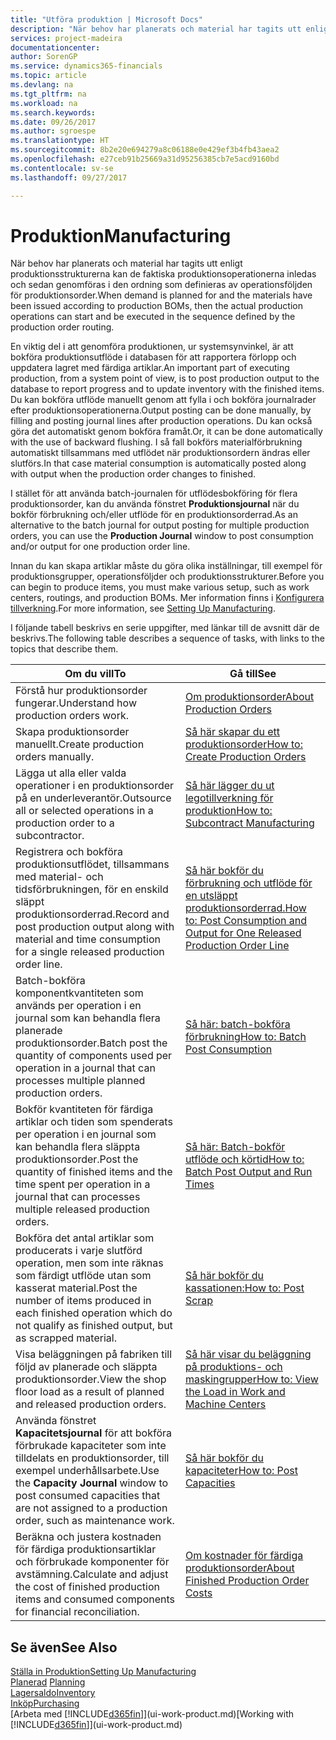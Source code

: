 ```yaml
---
title: "Utföra produktion | Microsoft Docs"
description: "När behov har planerats och material har tagits utt enligt produktionsstrukturerna kan de faktiska produktionsoperationerna inledas och sedan genomföras i den ordning som definieras av operationsföljden för produktionsorder."
services: project-madeira
documentationcenter: 
author: SorenGP
ms.service: dynamics365-financials
ms.topic: article
ms.devlang: na
ms.tgt_pltfrm: na
ms.workload: na
ms.search.keywords: 
ms.date: 09/26/2017
ms.author: sgroespe
ms.translationtype: HT
ms.sourcegitcommit: 8b2e20e694279a8c06188e0e429ef3b4fb43aea2
ms.openlocfilehash: e27ceb91b25669a31d95256385cb7e5acd9160bd
ms.contentlocale: sv-se
ms.lasthandoff: 09/27/2017

---
```

# <a name="manufacturing"></a><span data-ttu-id="f1493-103">Produktion</span><span class="sxs-lookup"><span data-stu-id="f1493-103">Manufacturing</span></span>
<span data-ttu-id="f1493-104">När behov har planerats och material har tagits utt enligt produktionsstrukturerna kan de faktiska produktionsoperationerna inledas och sedan genomföras i den ordning som definieras av operationsföljden för produktionsorder.</span><span class="sxs-lookup"><span data-stu-id="f1493-104">When demand is planned for and the materials have been issued according to production BOMs, then the actual production operations can start and be executed in the sequence defined by the production order routing.</span></span>  

<span data-ttu-id="f1493-105">En viktig del i att genomföra produktionen, ur systemsynvinkel, är att bokföra produktionsutflöde i databasen för att rapportera förlopp och uppdatera lagret med färdiga artiklar.</span><span class="sxs-lookup"><span data-stu-id="f1493-105">An important part of executing production, from a system point of view, is to post production output to the database to report progress and to update inventory with the finished items.</span></span> <span data-ttu-id="f1493-106">Du kan bokföra utflöde manuellt genom att fylla i och bokföra journalrader efter produktionsoperationerna.</span><span class="sxs-lookup"><span data-stu-id="f1493-106">Output posting can be done manually, by filling and posting journal lines after production operations.</span></span> <span data-ttu-id="f1493-107">Du kan också göra det automatiskt genom bokföra framåt.</span><span class="sxs-lookup"><span data-stu-id="f1493-107">Or, it can be done automatically with the use of backward flushing.</span></span> <span data-ttu-id="f1493-108">I så fall bokförs materialförbrukning automatiskt tillsammans med utflödet när produktionsordern ändras eller slutförs.</span><span class="sxs-lookup"><span data-stu-id="f1493-108">In that case material consumption is automatically posted along with output when the production order changes to finished.</span></span>  

<span data-ttu-id="f1493-109">I stället för att använda batch-journalen för utflödesbokföring för flera produktionsorder, kan du använda fönstret **Produktionsjournal** när du bokför förbrukning och/eller utflöde för en produktionsorderrad.</span><span class="sxs-lookup"><span data-stu-id="f1493-109">As an alternative to the batch journal for output posting for multiple production orders, you can use the **Production Journal** window to post consumption and/or output for one production order line.</span></span>

<span data-ttu-id="f1493-110">Innan du kan skapa artiklar måste du göra olika inställningar, till exempel för produktionsgrupper, operationsföljder och produktionsstrukturer.</span><span class="sxs-lookup"><span data-stu-id="f1493-110">Before you can begin to produce items, you must make various setup, such as work centers, routings, and production BOMs.</span></span> <span data-ttu-id="f1493-111">Mer information finns i [Konfigurera tillverkning](production-configure-production-processes.md).</span><span class="sxs-lookup"><span data-stu-id="f1493-111">For more information, see [Setting Up Manufacturing](production-configure-production-processes.md).</span></span>

<span data-ttu-id="f1493-112">I följande tabell beskrivs en serie uppgifter, med länkar till de avsnitt där de beskrivs.</span><span class="sxs-lookup"><span data-stu-id="f1493-112">The following table describes a sequence of tasks, with links to the topics that describe them.</span></span>   

|<span data-ttu-id="f1493-113">**Om du vill**</span><span class="sxs-lookup"><span data-stu-id="f1493-113">**To**</span></span>|<span data-ttu-id="f1493-114">**Gå till**</span><span class="sxs-lookup"><span data-stu-id="f1493-114">**See**</span></span>|  
|------------|-------------|  
|<span data-ttu-id="f1493-115">Förstå hur produktionsorder fungerar.</span><span class="sxs-lookup"><span data-stu-id="f1493-115">Understand how production orders work.</span></span>|[<span data-ttu-id="f1493-116">Om produktionsorder</span><span class="sxs-lookup"><span data-stu-id="f1493-116">About Production Orders</span></span>](production-about-production-orders.md)|
|<span data-ttu-id="f1493-117">Skapa produktionsorder manuellt.</span><span class="sxs-lookup"><span data-stu-id="f1493-117">Create production orders manually.</span></span>|[<span data-ttu-id="f1493-118">Så här skapar du ett produktionsorder</span><span class="sxs-lookup"><span data-stu-id="f1493-118">How to: Create Production Orders</span></span>](production-how-to-create-production-orders.md)|
|<span data-ttu-id="f1493-119">Lägga ut alla eller valda operationer i en produktionsorder på en underleverantör.</span><span class="sxs-lookup"><span data-stu-id="f1493-119">Outsource all or selected operations in a production order to a subcontractor.</span></span>|[<span data-ttu-id="f1493-120">Så här lägger du ut legotillverkning för produktion</span><span class="sxs-lookup"><span data-stu-id="f1493-120">How to: Subcontract Manufacturing</span></span>](production-how-to-subcontract-manufacturing.md)|
|<span data-ttu-id="f1493-121">Registrera och bokföra produktionsutflödet, tillsammans med material- och tidsförbrukningen, för en enskild släppt produktionsorderrad.</span><span class="sxs-lookup"><span data-stu-id="f1493-121">Record and post production output along with material and time consumption for a single released production order line.</span></span>|[<span data-ttu-id="f1493-122">Så här bokför du förbrukning och utflöde för en utsläppt produktionsorderrad.</span><span class="sxs-lookup"><span data-stu-id="f1493-122">How to: Post Consumption and Output for One Released Production Order Line</span></span>](production-how-to-register-consumption-and-output.md)|  
|<span data-ttu-id="f1493-123">Batch-bokföra komponentkvantiteten som används per operation i en journal som kan behandla flera planerade produktionsorder.</span><span class="sxs-lookup"><span data-stu-id="f1493-123">Batch post the quantity of components used per operation in a journal that can processes multiple planned production orders.</span></span>|[<span data-ttu-id="f1493-124">Så här: batch-bokföra förbrukning</span><span class="sxs-lookup"><span data-stu-id="f1493-124">How to: Batch Post Consumption</span></span>](production-how-to-post-consumption.md)|
|<span data-ttu-id="f1493-125">Bokför kvantiteten för färdiga artiklar och tiden som spenderats per operation i en journal som kan behandla flera släppta produktionsorder.</span><span class="sxs-lookup"><span data-stu-id="f1493-125">Post the quantity of finished items and the time spent per operation in a journal that can processes multiple released production orders.</span></span>|[<span data-ttu-id="f1493-126">Så här: Batch-bokför utflöde och körtid</span><span class="sxs-lookup"><span data-stu-id="f1493-126">How to: Batch Post Output and Run Times</span></span>](production-how-to-post-output-quantity.md)|  
|<span data-ttu-id="f1493-127">Bokföra det antal artiklar som producerats i varje slutförd operation, men som inte räknas som färdigt utflöde utan som kasserat material.</span><span class="sxs-lookup"><span data-stu-id="f1493-127">Post the number of items produced in each finished operation which do not qualify as finished output, but as scrapped material.</span></span>|[<span data-ttu-id="f1493-128">Så här bokför du kassationen:</span><span class="sxs-lookup"><span data-stu-id="f1493-128">How to: Post Scrap</span></span>](production-how-to-post-scrap.md)|
|<span data-ttu-id="f1493-129">Visa beläggningen på fabriken till följd av planerade och släppta produktionsorder.</span><span class="sxs-lookup"><span data-stu-id="f1493-129">View the shop floor load as a result of planned and released production orders.</span></span>|[<span data-ttu-id="f1493-130">Så här visar du beläggning på produktions- och maskingrupper</span><span class="sxs-lookup"><span data-stu-id="f1493-130">How to: View the Load in Work and Machine Centers</span></span>](production-how-to-view-the-load-on-work-centers.md)|      
|<span data-ttu-id="f1493-131">Använda fönstret **Kapacitetsjournal** för att bokföra förbrukade kapaciteter som inte tilldelats en produktionsorder, till exempel underhållsarbete.</span><span class="sxs-lookup"><span data-stu-id="f1493-131">Use the **Capacity Journal** window to post consumed capacities that are not assigned to a production order, such as maintenance work.</span></span>|[<span data-ttu-id="f1493-132">Så här bokför du kapaciteter</span><span class="sxs-lookup"><span data-stu-id="f1493-132">How to: Post Capacities</span></span>](production-how-to-post-capacities.md)|  
|<span data-ttu-id="f1493-133">Beräkna och justera kostnaden för färdiga produktionsartiklar och förbrukade komponenter för avstämning.</span><span class="sxs-lookup"><span data-stu-id="f1493-133">Calculate and adjust the cost of finished production items and consumed components for financial reconciliation.</span></span>|[<span data-ttu-id="f1493-134">Om kostnader för färdiga produktionsorder</span><span class="sxs-lookup"><span data-stu-id="f1493-134">About Finished Production Order Costs</span></span>](finance-about-finished-production-order-costs.md)|  

## <a name="see-also"></a><span data-ttu-id="f1493-135">Se även</span><span class="sxs-lookup"><span data-stu-id="f1493-135">See Also</span></span>  
[<span data-ttu-id="f1493-136">Ställa in Produktion</span><span class="sxs-lookup"><span data-stu-id="f1493-136">Setting Up Manufacturing</span></span>](production-configure-production-processes.md)  
<span data-ttu-id="f1493-137">[Planerad](production-planning.md)    </span><span class="sxs-lookup"><span data-stu-id="f1493-137">[Planning](production-planning.md)    </span></span>  
[<span data-ttu-id="f1493-138">Lagersaldo</span><span class="sxs-lookup"><span data-stu-id="f1493-138">Inventory</span></span>](inventory-manage-inventory.md)  
[<span data-ttu-id="f1493-139">Inköp</span><span class="sxs-lookup"><span data-stu-id="f1493-139">Purchasing</span></span>](purchasing-manage-purchasing.md)  
<span data-ttu-id="f1493-140">[Arbeta med [!INCLUDE[d365fin](includes/d365fin_md.md)]](ui-work-product.md)</span><span class="sxs-lookup"><span data-stu-id="f1493-140">[Working with [!INCLUDE[d365fin](includes/d365fin_md.md)]](ui-work-product.md)</span></span>

